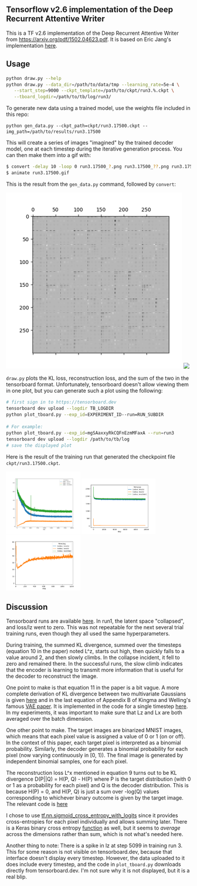 ## Tensorflow v2.6 implementation of the Deep Recurrent Attentive Writer 

This is a TF v2.6 implementation of the Deep Recurrent Attentive Writer from
https://arxiv.org/pdf/1502.04623.pdf.  It is based on Eric Jang's
implementation [here](https://github.com/ericjang/draw).

## Usage


```sh
python draw.py --help
python draw.py --data_dir=/path/to/data/tmp --learning_rate=5e-4 \
   --start_step=9000 --ckpt_template=/path/to/ckpt/run3.%.ckpt \
   --tboard_logdir=/path/to/tb/log/run3/
```

To generate new data using a trained model, use the weights file included in
this repo:

```
python gen_data.py --ckpt_path=ckpt/run3.17500.ckpt --img_path=/path/to/results/run3.17500
```

This will create a series of images "imagined" by the trained decoder model,
one at each timestep during the iterative generation process.  You can then
make them into a gif with:

```bash
$ convert -delay 10 -loop 0 run3.17500_?.png run3.17500_??.png run3.17500.gif
$ animate run3.17500.gif
```

This is the result from the `gen_data.py` command, followed by `convert`:

<img src="https://raw.githubusercontent.com/hrbigelow/draw/master/results/run3.17500.gif">
<img
src="https://raw.githubusercontent.com/hrbigelow/draw/master/results/cifar.gif">

`draw.py` plots the KL loss, reconstruction loss, and the sum of the two in the
tensorboard format.  Unfortunately, tensorboard doesn't allow viewing them in
one plot, but you can generate such a plot using the following:

```bash
# first sign in to https://tensorboard.dev
tensorboard dev upload --logdir TB_LOGDIR
python plot_tboard.py --exp_id=EXPERIMENT_ID--run=RUN_SUBDIR

# For example:
python plot_tboard.py --exp_id=mgSAaxxyRkCQFnEzmMFaxA --run=run3
tensorboard dev upload --logdir /path/to/tb/log
# save the displayed plot
```

Here is the result of the training run that generated the checkpoint file
`ckpt/run3.17500.ckpt`.

<img src="https://raw.githubusercontent.com/hrbigelow/draw/master/results/run3.17500_loss.png"
 width="40%">
<img src="https://raw.githubusercontent.com/hrbigelow/draw/master/results/cifar.run2_loss.png" width="40%">
<img src="https://raw.githubusercontent.com/hrbigelow/draw/master/results/cifar.run2_loss_zoom.png" width="40%">


## Discussion

Tensorboard runs are available 
[here](https://tensorboard.dev/experiment/mgSAaxxyRkCQFnEzmMFaxA/#scalars).
In run1, the latent space "collapsed", and loss/lz went to zero.
This was not repeatable for the next several trial training runs, even though
they all used the same hyperparameters.

During training, the summed KL divergence, summed over the timesteps (equation
10 in the paper) noted L^z, starts out high, then quickly falls to a value
around 2, and then slowly climbs.  In the collapse incident, it fell to zero
and remained there.  In the successful runs, the slow climb indicates that the
encoder is learning to transmit more information that is useful for the decoder
to reconstruct the image.

One point to make is that equation 11 in the paper is a bit vague.  A more
complete derivation of KL divergence between two multivariate Gaussians is
given [here](https://mr-easy.github.io/2020-04-16-kl-divergence-between-2-gaussian-distributions/)
and in the last equation of Appendix B of Kingma and Welling's famous [VAE
paper](https://arxiv.org/pdf/1312.6114.pdf).  It is implemented in the code for
a single timestep
[here](https://github.com/hrbigelow/draw/blob/ce284947981a83ff0b0d512d8e1dc3c4f1926796/draw.py#L163).
In my experiments, it was important to make sure that Lz and Lx are both
averaged over the batch dimension.

One other point to make.  The target images are binarized MNIST images, which
means that each pixel value is assigned a value of 0 or 1 (on or off).  In the
context of this paper, each target pixel is interpreted as a binomial probability.
Similarly, the decoder generates a binomial probability for each pixel
(now varying continuously in [0, 1)).  The final image is generated by
independent binomial samples, one for each pixel.

The reconstruction loss L^x mentioned in equation 9 turns out to be KL
divergence D(P||Q) = H(P, Q) - H(P) where P is the target distribution (with 0
or 1 as a probability for each pixel) and Q is the decoder distribution.  This
is because H(P) = 0, and H(P, Q) is just a sum over -log(Q) values
corresponding to whichever binary outcome is given by the target image.  The
relevant code is 
[here](https://github.com/hrbigelow/draw/blob/ce284947981a83ff0b0d512d8e1dc3c4f1926796/draw.py#L203)

I chose to use
[tf.nn.sigmoid_cross_entropy_with_logits](https://www.tensorflow.org/api_docs/python/tf/nn/sigmoid_cross_entropy_with_logits) since it provides
cross-entropies for each pixel individually and allows summing later.  There is
a Keras binary cross entropy
[function](https://www.tensorflow.org/api_docs/python/tf/keras/losses/BinaryCrossentropy)
as well, but it seems to *average* across the dimensions rather than sum, which
is not what's needed here. 

Another thing to note:  There is a spike in lz at step 5099 in training run 3.
This for some reason is not visible on tensorboard.dev, because that interface
doesn't display every timestep.  However, the data uploaded to it does include
every timestep, and the code in `plot_tboard.py` downloads directly from
tensorboard.dev.  I'm not sure why it is not displayed, but it is a real blip.



